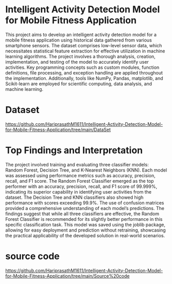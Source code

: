 
# Intelligent Activity Detection Model for Mobile Fitness Application


This project aims to develop an intelligent activity detection model for a mobile fitness application using historical data gathered from various smartphone sensors. The dataset comprises low-level sensor data, which necessitates statistical feature extraction for effective utilization in machine learning algorithms. The project involves a thorough analysis, creation, implementation, and testing of the model to accurately identify user activities. Key programming concepts such as custom modules, function definitions, file processing, and exception handling are applied throughout the implementation. Additionally, tools like NumPy, Pandas, matplotlib, and Scikit-learn are employed for scientific computing, data analysis, and machine learning.

# Dataset

https://github.com/HariprasathM1611/Intelligent-Activity-Detection-Model-for-Mobile-Fitness-Application/tree/main/DataSet

# Top Findings and Interpretation
The project involved training and evaluating three classifier models: Random Forest, Decision Tree, and K-Nearest Neighbors (KNN). Each model was assessed using performance metrics such as accuracy, precision, recall, and F1 score. The Random Forest Classifier emerged as the top performer with an accuracy, precision, recall, and F1 score of 99.999%, indicating its superior capability in identifying user activities from the dataset. The Decision Tree and KNN classifiers also showed high performance with scores exceeding 99.9%. The use of confusion matrices provided a comprehensive understanding of each model’s predictions. The findings suggest that while all three classifiers are effective, the Random Forest Classifier is recommended for its slightly better performance in this specific classification task. This model was saved using the joblib package, allowing for easy deployment and prediction without retraining, showcasing the practical applicability of the developed solution in real-world scenarios.


# source code
https://github.com/HariprasathM1611/Intelligent-Activity-Detection-Model-for-Mobile-Fitness-Application/tree/main/Source%20code